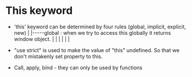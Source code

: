 # This keyword
* 'this' keyword can be determined by four rules (global, implicit, explicit, new)
|
|-----global : when we try to access this globally it returns window object.
|
|
|
|
|
|

* "use strict" is used to make the value of "this" undefined. So that we don't mistakenly set property to this.
* Call, apply, bind - they can only be used by functions